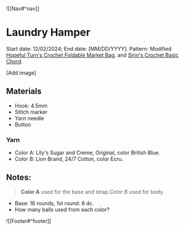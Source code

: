 ![[Nav#^nav]]

# Laundry Hamper
Start date: 12/02/2024; End date: [MM/DD/YYYY].
Pattern: Modified [Hopeful Turn's Crochet Foldable Market Bag](https://youtu.be/fRoHan83e-c?si=Y2soXvzDk_4Lecdw), and [Sirin's Crochet Basic Chord](https://youtu.be/zd7N9hWUNqc?si=Z4a-9cEVXMnuptFl).

[Add image]

## Materials
- Hook: 4.5mm
- Stitch marker
- Yarn needle
- Button

### Yarn
- Color A: Lily's Sugar and Creme, Original, color British Blue.
- Color B: Lion Brand, 24/7 Cotton, color Ecru.

## Notes:
>**Color A** used for the base and strap.*Color B* used for body.

- Base: 16 rounds, 1st round: 8 dc.
- How many balls used from each color?

![[Footer#^footer]]